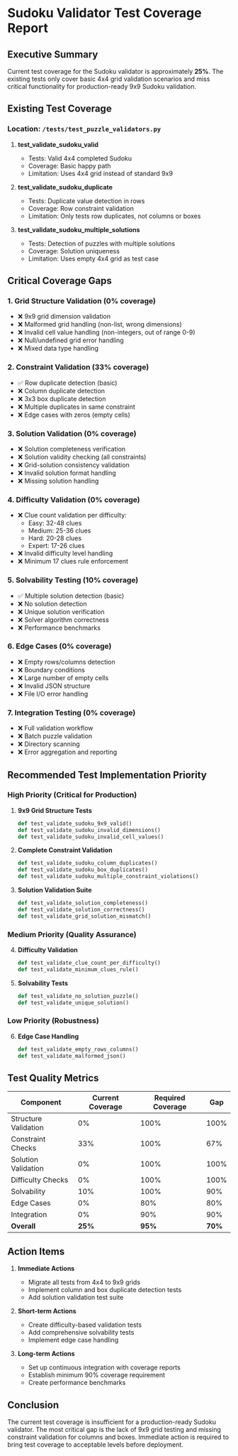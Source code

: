 # Sudoku Validator Test Coverage Report

## Executive Summary
Current test coverage for the Sudoku validator is approximately **25%**. The existing tests only cover basic 4x4 grid validation scenarios and miss critical functionality for production-ready 9x9 Sudoku validation.

## Existing Test Coverage

### Location: `/tests/test_puzzle_validators.py`

1. **test_validate_sudoku_valid**
   - Tests: Valid 4x4 completed Sudoku
   - Coverage: Basic happy path
   - Limitation: Uses 4x4 grid instead of standard 9x9

2. **test_validate_sudoku_duplicate**
   - Tests: Duplicate value detection in rows
   - Coverage: Row constraint validation
   - Limitation: Only tests row duplicates, not columns or boxes

3. **test_validate_sudoku_multiple_solutions**
   - Tests: Detection of puzzles with multiple solutions
   - Coverage: Solution uniqueness
   - Limitation: Uses empty 4x4 grid as test case

## Critical Coverage Gaps

### 1. Grid Structure Validation (0% coverage)
- ❌ 9x9 grid dimension validation
- ❌ Malformed grid handling (non-list, wrong dimensions)
- ❌ Invalid cell value handling (non-integers, out of range 0-9)
- ❌ Null/undefined grid error handling
- ❌ Mixed data type handling

### 2. Constraint Validation (33% coverage)
- ✅ Row duplicate detection (basic)
- ❌ Column duplicate detection
- ❌ 3x3 box duplicate detection
- ❌ Multiple duplicates in same constraint
- ❌ Edge cases with zeros (empty cells)

### 3. Solution Validation (0% coverage)
- ❌ Solution completeness verification
- ❌ Solution validity checking (all constraints)
- ❌ Grid-solution consistency validation
- ❌ Invalid solution format handling
- ❌ Missing solution handling

### 4. Difficulty Validation (0% coverage)
- ❌ Clue count validation per difficulty:
  - Easy: 32-48 clues
  - Medium: 25-36 clues
  - Hard: 20-28 clues
  - Expert: 17-26 clues
- ❌ Invalid difficulty level handling
- ❌ Minimum 17 clues rule enforcement

### 5. Solvability Testing (10% coverage)
- ✅ Multiple solution detection (basic)
- ❌ No solution detection
- ❌ Unique solution verification
- ❌ Solver algorithm correctness
- ❌ Performance benchmarks

### 6. Edge Cases (0% coverage)
- ❌ Empty rows/columns detection
- ❌ Boundary conditions
- ❌ Large number of empty cells
- ❌ Invalid JSON structure
- ❌ File I/O error handling

### 7. Integration Testing (0% coverage)
- ❌ Full validation workflow
- ❌ Batch puzzle validation
- ❌ Directory scanning
- ❌ Error aggregation and reporting

## Recommended Test Implementation Priority

### High Priority (Critical for Production)
1. **9x9 Grid Structure Tests**
   ```python
   def test_validate_sudoku_9x9_valid()
   def test_validate_sudoku_invalid_dimensions()
   def test_validate_sudoku_invalid_cell_values()
   ```

2. **Complete Constraint Validation**
   ```python
   def test_validate_sudoku_column_duplicates()
   def test_validate_sudoku_box_duplicates()
   def test_validate_sudoku_multiple_constraint_violations()
   ```

3. **Solution Validation Suite**
   ```python
   def test_validate_solution_completeness()
   def test_validate_solution_correctness()
   def test_validate_grid_solution_mismatch()
   ```

### Medium Priority (Quality Assurance)
4. **Difficulty Validation**
   ```python
   def test_validate_clue_count_per_difficulty()
   def test_validate_minimum_clues_rule()
   ```

5. **Solvability Tests**
   ```python
   def test_validate_no_solution_puzzle()
   def test_validate_unique_solution()
   ```

### Low Priority (Robustness)
6. **Edge Case Handling**
   ```python
   def test_validate_empty_rows_columns()
   def test_validate_malformed_json()
   ```

## Test Quality Metrics

| Component | Current Coverage | Required Coverage | Gap |
|-----------|-----------------|-------------------|-----|
| Structure Validation | 0% | 100% | 100% |
| Constraint Checks | 33% | 100% | 67% |
| Solution Validation | 0% | 100% | 100% |
| Difficulty Checks | 0% | 100% | 100% |
| Solvability | 10% | 100% | 90% |
| Edge Cases | 0% | 80% | 80% |
| Integration | 0% | 90% | 90% |
| **Overall** | **25%** | **95%** | **70%** |

## Action Items

1. **Immediate Actions**
   - Migrate all tests from 4x4 to 9x9 grids
   - Implement column and box duplicate detection tests
   - Add solution validation test suite

2. **Short-term Actions**
   - Create difficulty-based validation tests
   - Add comprehensive solvability tests
   - Implement edge case handling

3. **Long-term Actions**
   - Set up continuous integration with coverage reports
   - Establish minimum 90% coverage requirement
   - Create performance benchmarks

## Conclusion

The current test coverage is insufficient for a production-ready Sudoku validator. The most critical gap is the lack of 9x9 grid testing and missing constraint validation for columns and boxes. Immediate action is required to bring test coverage to acceptable levels before deployment.
